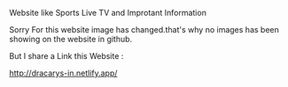 Website like Sports Live TV and Improtant Information

Sorry For this website image has changed.that's why no images has been showing on the website in github.

But I share a Link this Website :

http://dracarys-in.netlify.app/
